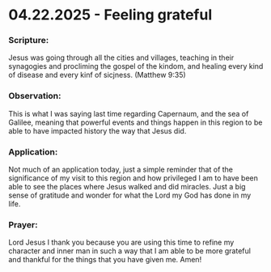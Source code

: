 # 04.22.2025 - Feeling grateful 

### Scripture:
Jesus was going through all the cities and villages, teaching in their synagogies and procliming the gospel of the kindom,
and healing every kind of disease and every kinf of sicjness. (Matthew 9:35)

### Observation:
This is what I was saying last time regarding Capernaum, and the sea of Galilee, meaning that powerful events and things
happen in this region to be able to have impacted history the way that Jesus did.

### Application:
Not much of an application today, just a simple reminder that of the significance of my visit to this region and how
privileged I am to have been able to see the places where Jesus walked and did miracles. Just a big sense of gratitude 
and wonder for what the Lord my God has done in my life.

### Prayer:
Lord Jesus I thank you because you are using this time to refine my character and inner man in such a way that I am able to 
be more grateful and thankful for the things that you have given me. Amen!
